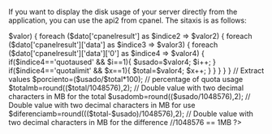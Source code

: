 If you want to display the disk usage of your server directly from the application, you can use the api2 from cpanel. 
The sitaxis is as follows:

<?php
// var
$usu = "myusu";
$pass = "mypass";
$domain = "mydomain.com";
$port = "2083"; //protocol use https

// query
$query =  $domain. ":". $port. "/ Json-api / cpanel? Cpanel_jsonapi_user = user & cpanel_jsonapi_apiversion = 2 & cpanel_jsonapi_module = DiskUsage & cpanel_jsonapi_func = fetchdiskusagewithextras";

// Consult
$curl = curl_init();
curl_setopt($curl, CURLOPT_SSL_VERIFYPEER,0);
curl_setopt($curl, CURLOPT_SSL_VERIFYHOST,0);
curl_setopt($curl, CURLOPT_HEADER,0);
curl_setopt($curl, CURLOPT_RETURNTRANSFER,1);
$header[0] = "Authorization: Basic " . base64_encode($usu.":".$pass) . "\n\r";
curl_setopt($curl, CURLOPT_HTTPHEADER, $header);
curl_setopt($curl, CURLOPT_URL, $query);
$result = curl_exec($curl);
if ($result == false) {
    error_log("curl_exec threw error \"" . curl_error($curl) . "\" for $query");
}
curl_close($curl);



// prin in json
// print $result;


// Check values in json trees
$total;
$usado;
$i=1; $x=1;
$dato=json_decode($result, true);
foreach ($dato as $indice => $valor) {
 foreach ($dato['cpanelresult'] as $indice2 => $valor2) {
 	foreach ($dato['cpanelresult']['data'] as $indice3 => $valor3) {
 		foreach ($dato['cpanelresult']['data']['0'] as $indice4 => $valor4) {
	 		if($indice4=='quotaused' && $i==1){
	 		$usado=$valor4;
	 		$i++;
	 		}
	 		if($indice4=='quotalimit' && $x==1){
	 		$total=$valor4;
	 		$x++;
	 		}
	 	}
 	}
 }
}

// Extract values
$porciento=($usado/$total*100); // percentage of quota usage
$totalmb=round(($total/1048576),2);  // Double value with two decimal characters in MB for the total
$usadomb=round(($usado/1048576),2);  // Double value with two decimal characters in MB for use
$diferenciamb=round((($total-$usado)/1048576),2); // Double value with two decimal characters in MB for the difference

//1048576 == 1MB
?>
